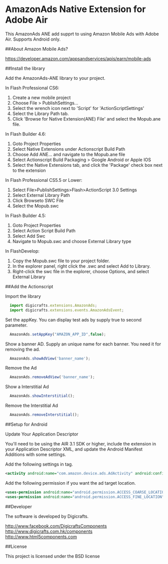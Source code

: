 AmazonAds Native Extension for Adobe Air
=========

This AmazonAds ANE add supprt to using Amazon Mobile Ads with Adobe Air. Supports Android only.

##About Amazon Mobile Ads?

https://developer.amazon.com/appsandservices/apis/earn/mobile-ads

##Install the library

Add the AmazonAds-ANE library to your project.

In Flash Professional CS6:

  1. Create a new mobile project
  2. Choose File > PublishSettings... 
  3. Select the wrench icon next to 'Script' for 'ActionScriptSettings' 
  4. Select the Library Path tab. 
  5. Click 'Browse for Native Extension(ANE) File' and select the Mopub.ane file. 

In Flash Builder 4.6:

  1. Goto Project Properties
  2. Select Native Extensions under Actionscript Build Path
  3. Choose Add ANE... and navigate to the Mopub.ane file 
  4. Select Actionscript Build Packaging > Google Android or Apple IOS
  5. Select the Native Extensions tab, and click the 'Package' check box next to the extension

In Flash Professional CS5.5 or Lower:

  1. Select File>PublishSettings>Flash>ActionScript 3.0 Settings 
  2. Select External Library Path
  3. Click Browseto SWC File
  4. Select the Mopub.swc

In Flash Builder 4.5:

  1. Goto Project Properties
  2. Select Action Script Build Path
  3. Select Add Swc
  4. Navigate to Mopub.swc and choose External Library type

In FlashDevelop:

  1. Copy the Mopub.swc file to your project folder.
  2. In the explorer panel, right click the .swc and select Add to Library.
  3. Right-click the swc file in the explorer, choose Options, and select External Library

##Add the Actionscript

Import the library

```javascript
  import digicrafts.extensions.AmazonAds;
  import digicrafts.extensions.events.AmazonAdsEvent;
```

Set the appKey. You can display test ads by supply true to second parameter.

```javascript
  AmazonAds.setAppKey("AMAZON_APP_ID",false);
```

Show a banner AD. Supply an unique name for each banner. You need it for removing the ad. 

```javascript
  AmazonAds.showAdView('banner_name');
```

Remove the Ad

```javascript
  AmazonAds.removeAdView('banner_name');
```

Show a Interstitial Ad

```javascript
  AmazonAds.showInterstitial();
```

Remove the Interstitial Ad

```javascript
  AmazonAds.removeInterstitial();
```

##Setup for Android

Update Your Application Descriptor

You'll need to be using the AIR 3.1 SDK or higher, include the extension in your Application Descriptor XML, and update the Android Manifest Additions with some settings.

Add the following settings in <application> tag.

```xml
<activity android:name="com.amazon.device.ads.AdActivity" android:configChanges="keyboardHidden|orientation|screenSize"/>
```

Add the following permission if you want the ad target location.

```xml
<uses-permission android:name="android.permission.ACCESS_COARSE_LOCATION" />
<uses-permission android:name="android.permission.ACCESS_FINE_LOCATION" />
```

##Developer

The software is developed by Digicrafts.

http://www.facebook.com/DigicraftsComponents
http://www.digicrafts.com.hk/components
http://www.html5components.com

##License

This project is licensed under the BSD license
